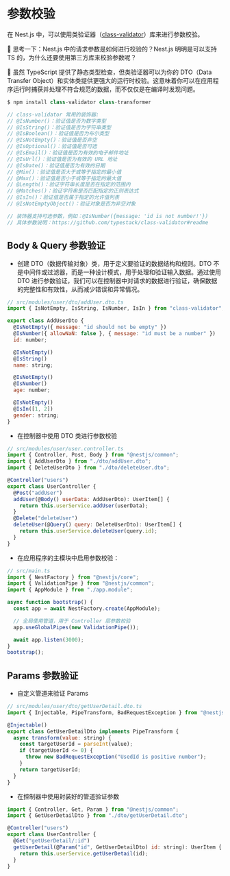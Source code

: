 # 参数校验

在 Nest.js 中，可以使用类验证器（[class-validator](https://github.com/typestack/class-validator)）库来进行参数校验。

🤔️ 思考一下：Nest.js 中的请求参数是如何进行校验的？Nest.js 明明是可以支持 TS 的，为什么还要使用第三方库来校验参数呢？

🎤 虽然 TypeScript 提供了静态类型检查，但类验证器可以为你的 DTO（Data Transfer Object）和实体类提供更强大的运行时校验。这意味着你可以在应用程序运行时捕获并处理不符合规范的数据，而不仅仅是在编译时发现问题。

```javascript
$ npm install class-validator class-transformer

// class-validator 常用的装饰器:
// @IsNumber()：验证值是否为数字类型
// @IsString()：验证值是否为字符串类型
// @IsBoolean()：验证值是否为布尔类型
// @IsNotEmpty()：验证值是否非空
// @IsOptional()：验证值是否可选
// @IsEmail()：验证值是否为有效的电子邮件地址
// @IsUrl()：验证值是否为有效的 URL 地址
// @IsDate()：验证值是否为有效的日期
// @Min()：验证值是否大于或等于指定的最小值
// @Max()：验证值是否小于或等于指定的最大值
// @Length()：验证字符串长度是否在指定的范围内
// @Matches()：验证字符串是否匹配指定的正则表达式
// @IsIn()：验证值是否属于指定的允许值列表
// @IsNotEmptyObject()：验证对象是否为非空对象

// 装饰器支持可选参数，例如：@IsNumber({message: 'id is not number!'})
// 具体参数说明：https://github.com/typestack/class-validator#readme
```

## Body & Query 参数验证

- 创建 DTO（数据传输对象）类，用于定义要验证的数据结构和规则。DTO 不是中间件或过滤器，而是一种设计模式，用于处理和验证输入数据。通过使用 DTO 进行参数验证，我们可以在控制器中对请求的数据进行验证，确保数据的完整性和有效性，从而减少错误和异常情况。

```javascript
// src/modules/user/dto/addUser.dto.ts
import { IsNotEmpty, IsString, IsNumber, IsIn } from "class-validator";

export class AddUserDto {
  @IsNotEmpty({ message: "id should not be empty" })
  @IsNumber({ allowNaN: false }, { message: "id must be a number" })
  id: number;

  @IsNotEmpty()
  @IsString()
  name: string;

  @IsNotEmpty()
  @IsNumber()
  age: number;

  @IsNotEmpty()
  @IsIn([1, 2])
  gender: string;
}
```

- 在控制器中使用 DTO 类进行参数校验

```javascript
// src/modules/user/user.controller.ts
import { Controller, Post, Body } from "@nestjs/common";
import { AddUserDto } from "./dto/addUser.dto";
import { DeleteUserDto } from "./dto/deleteUser.dto";

@Controller("users")
export class UserController {
  @Post("addUser")
  addUser(@Body() userData: AddUserDto): UserItem[] {
    return this.userService.addUser(userData);
  }
  @Delete("deleteUser")
  deleteUser(@Query() query: DeleteUserDto): UserItem[] {
    return this.userService.deleteUser(query.id);
  }
}
```

- 在应用程序的主模块中启用参数校验：

```javascript
// src/main.ts
import { NestFactory } from "@nestjs/core";
import { ValidationPipe } from "@nestjs/common";
import { AppModule } from "./app.module";

async function bootstrap() {
  const app = await NestFactory.create(AppModule);

  // 全局使用管道，用于 Controller 层参数校验
  app.useGlobalPipes(new ValidationPipe());

  await app.listen(3000);
}
bootstrap();
```

## Params 参数验证

- 自定义管道来验证 Params

```javascript
// src/modules/user/dto/getUserDetail.dto.ts
import { Injectable, PipeTransform, BadRequestException } from "@nestjs/common";

@Injectable()
export class GetUserDetailDto implements PipeTransform {
  async transform(value: string) {
    const targetUserId = parseInt(value);
    if (targetUserId <= 0) {
      throw new BadRequestException("UsedId is positive number");
    }
    return targetUserId;
  }
}
```

- 在控制器中使用封装好的管道验证参数

```javascript
import { Controller, Get, Param } from "@nestjs/common";
import { GetUserDetailDto } from "./dto/getUserDetail.dto";

@Controller("users")
export class UserController {
  @Get("getUserDetail/:id")
  getUserDetail(@Param("id", GetUserDetailDto) id: string): UserItem {
    return this.userService.getUserDetail(id);
  }
}
```
